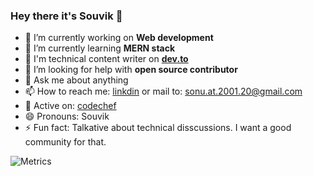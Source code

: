 ### Hey there it's Souvik 👋
 

- 🔭 I’m currently working on <b> Web development </b>
- 🌱 I’m currently learning <b> MERN stack </b>
- 📝 I'm technical content writer on <a href="https://www.dev.to/8bitsouvik"> <b>dev.to</b> </a>
- 🤔 I’m looking for help with <b> open source contributor </b>
- 💬 Ask me about anything
- 📫 How to reach me: <a href="https://www.linkedin.com/in/souvik-mandal-0761b2202">linkdin</a> or mail to: sonu.at.2001.20@gmail.com
- 👯 Active on: <a href="">codechef</a>
- 😄 Pronouns:  Souvik
- ⚡ Fun fact: Talkative about technical disscussions.  I want a good community for that.


![Metrics](https://metrics.lecoq.io/8-bit-souvik?template=classic&config.timezone=Asia%2FCalcutta&config.animated=true)
